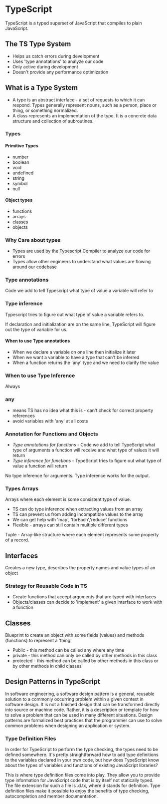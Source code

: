 # TypeScript

TypeScript is a typed superset of JavaScript that compiles to plain JavaScript.

## The TS Type System

- Helps us catch errors during development
- Uses 'type annotations' to analyze our code
- Only active during development
- Doesn't provide any performance optimization

## What is a Type System

- A type is an abstract interface - a set of requests to which it can respond. Types generally represent nouns, such as a person, place or thing, or something normalized.
- A class represents an implementation of the type. It is a concrete data structure and collection of subroutines.

### Types

#### Primitive Types

- number
- boolean
- void
- undefined
- string
- symbol
- null

#### Object types

- functions
- arrays
- classes
- objects

### Why Care about types

- Types are used by the Typescript Compiler to analyze our code for errors
- Types allow other engineers to understand what values are flowing around our codebase

### Type annotations

Code we add to tell Typescript what type of value a variable will refer to

### Type inference

Typescript tries to figure out what type of value a variable refers to.

If declaration and initialization are on the same line, TypeScript will figure out the type of variable for us.

#### When to use Type annotations

- When we declare a variable on one line then initialize it later
- When we want a variable to have a type that can't be inferred
- When a function returns the 'any' type and we need to clarify the value

### When to use Type Inference

Always

### any

- means TS has no idea what this is - can't check for correct property references
- avoid variables with 'any' at all costs

### Annotation for Functions and Objects

- _Type annotations for functions_ - Code we add to tell TypeScript what type of arguments a function will receive and what type of values it will return
- _Type inference for functions_ - TypeScript tries to figure out what type of value a function will return

No type inference for arguments. Type inference works for the output.

### Types Arrays

Arrays where each element is some consistent type of value.

- TS can do type inference when extracting values from an array
- TS can prevent us from adding incompatible values to the array
- We can get help with 'map', 'forEach','reduce' functions
- Flexible - arrays can still contain multiple different types

Tuple - Array-like structure where each element represents some property of a record.

## Interfaces

Creates a new type, describes the property names and value types of an object

### Strategy for Reusable Code in TS

- Create functions that accept arguments that are typed with interfaces
- Objects/classes can decide to 'implement' a given interface to work with a function

## Classes

Blueprint to create an object with some fields (values) and methods (functions) to represent a 'thing'

- Public - this method can be called any where any time
- private - this method can only be called by other methods in this class
- protected - this method can be called by other methods in this class or by other methods in child classes

## Design Patterns in TypeScript

In software engineering, a software design pattern is a general, reusable solution to a commonly occurring problem within a given context in software design. It is not a finished design that can be transformed directly into source or machine code. Rather, it is a description or template for how to solve a problem that can be used in many different situations. Design patterns are formalized best practices that the programmer can use to solve common problems when designing an application or system.


### Type Definition Files

In order for TypeScript to perform the type checking, the types need to be defined somewhere. It's pretty straightforward how to add type definitions to the variables declared in your own code, but how does TypeScript know about the types of variables and functions of existing JavaScript libraries?

This is where type definition files come into play. They allow you to provide type information for JavaScript code that is by itself not statically typed. The file extension for such a file is .d.tx, where d stands for definition. Type definition files make it possible to enjoy the benefits of type checking, autocompletion and member documentation.
